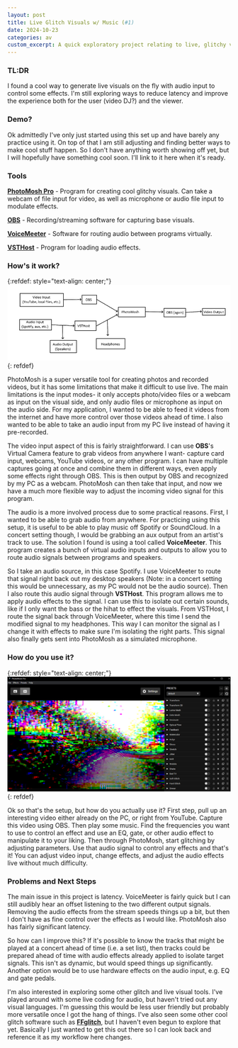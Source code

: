 ```yaml
---
layout: post
title: Live Glitch Visuals w/ Music (#1)
date: 2024-10-23
categories: av
custom_excerpt: A quick exploratory project relating to live, glitchy visuals synced to music.
---
```


### TL:DR

I found a cool way to generate live visuals on the fly with audio input to control some effects. I'm still exploring ways to reduce latency and improve the experience both for the user (video DJ?) and the viewer.

### Demo?

Ok admittedly I've only just started using this set up and have barely any practice using it. On top of that I am still adjusting and finding better ways to make cool stuff happen. So I don't have anything worth showing off yet, but I will hopefully have something cool soon. I'll link to it here when it's ready.

### Tools

[**PhotoMosh Pro**](https://photomosh.com) - Program for creating cool glitchy visuals. Can take a webcam of file input for video, as well as microphone or audio file input to modulate effects.

[**OBS**](https://obsproject.com/) - Recording/streaming software for capturing base visuals. 

[**VoiceMeeter**](https://vb-audio.com/Voicemeeter/) - Software for routing audio between programs virtually.

[**VSTHost**](https://www.hermannseib.com/english/vsthost.htm) - Program for loading audio effects.

### How's it work?

{:refdef: style="text-align: center;"}
![Live Glitch Workflow](/assets/misc/glitch-flow.png)
{: refdef}

PhotoMosh is a super versatile tool for creating photos and recorded videos, but it has some limitations that make it difficult to use live. The main limitations is the input modes- it only accepts photo/video files or a webcam as input on the visual side, and only audio files or microphone as input on the audio side. For my application, I wanted to be able to feed it videos from the internet and have more control over those videos ahead of time. I also wanted to be able to take an audio input from my PC live instead of having it pre-recorded.

The video input aspect of this is fairly straightforward. I can use **OBS**'s Virtual Camera feature to grab videos from anywhere I want- capture card input, webcams, YouTube videos, or any other program. I can have multiple captures going at once and combine them in different ways, even apply some effects right through OBS. This is then output by OBS and recognized by my PC as a webcam. PhotoMosh can then take that input, and now we have a much more flexible way to adjust the incoming video signal for this program.

The audio is a more involved process due to some practical reasons. First, I wanted to be able to grab audio from anywhere. For practicing using this setup, it is useful to be able to play music off Spotify or SoundCloud. In a concert setting though, I would be grabbing an aux output from an artist's track to use. The solution I found is using a tool called **VoiceMeeter**. This program creates a bunch of virtual audio inputs and outputs to allow you to route audio signals between programs and speakers. 

So I take an audio source, in this case Spotify. I use VoiceMeeter to route that signal right back out my desktop speakers (Note: in a concert setting this would be unnecessary, as my PC would not be the audio source). Then I also route this audio signal through **VSTHost**. This program allows me to apply audio effects to the signal. I can use this to isolate out certain sounds, like if I only want the bass or the hihat to effect the visuals. From VSTHost, I route the signal back through VoiceMeeter, where this time I send the modified signal to my headphones. This way I can monitor the signal as I change it with effects to make sure I'm isolating the right parts. This signal also finally gets sent into PhotoMosh as a simulated microphone. 

### How do you use it?

{:refdef: style="text-align: center;"}
![Sample Glitch Output](/assets/misc/glitch-out.png)
{: refdef}

Ok so that's the setup, but how do you actually use it? First step, pull up an interesting video either already on the PC, or right from YouTube. Capture this video using OBS. Then play some music. Find the frequencies you want to use to control an effect and use an EQ, gate, or other audio effect to manipulate it to your liking. Then through PhotoMosh, start glitching by adjusting parameters. Use that audio signal to control any effects and that's it! You can adjust video input, change effects, and adjust the audio effects live without much difficulty.

### Problems and Next Steps

The main issue in this project is latency. VoiceMeeter is fairly quick but I can still audibly hear an offset listening to the two different output signals. Removing the audio effects from the stream speeds things up a bit, but then I don't have as fine control over the effects as I would like. PhotoMosh also has fairly significant latency. 

So how can I improve this? If it's possible to know the tracks that might be played at a concert ahead of time (i.e. a set list), then tracks could be prepared ahead of time with audio effects already applied to isolate target signals. This isn't as dynamic, but would speed things up significantly. Another option would be to use hardware effects on the audio input, e.g. EQ and gate pedals.

I'm also interested in exploring some other glitch and live visual tools. I've played around with some live coding for audio, but haven't tried out any visual languages. I'm guessing this would be less user friendly but probably more versatile once I got the hang of things. I've also seen some other cool glitch software such as [**FFglitch**](https://ffglitch.org/what/), but I haven't even begun to explore that yet. Basically I just wanted to get this out there so I can look back and reference it as my workflow here changes.